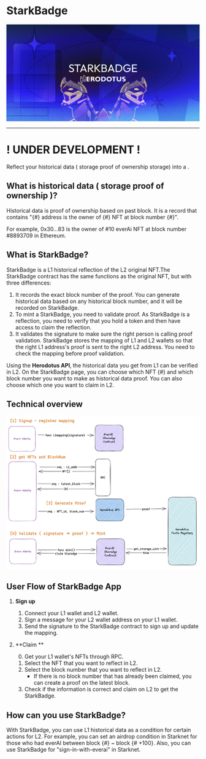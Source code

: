 # StarkBadge

![](.github/Starkbadge.png)

---

# ! UNDER DEVELOPMENT !

Reflect your historical data ( storage proof of ownership storage) into a .

## What is historical data ( storage proof of ownership )?

Historical data is proof of ownership based on past block. It is a record that contains "{#} address is the owner of {#} NFT at block number {#}".

For example, 0x30…83 is the owner of #10 everAi NFT at block number #8893709 in Ethereum.

## What is StarkBadge?

StarkBadge is a L1 historical reflection of the L2 original NFT.The StarkBadge contract has the same functions as the original NFT, but with three differences:

1. It records the exact block number of the proof. You can generate historical data based on any historical block number, and it will be recorded on StarkBadge.
2. To mint a StarkBadge, you need to validate proof. As StarkBadge is a reflection, you need to verify that you hold a token and then have access to claim the reflection.
3. It validates the signature to make sure the right person is calling proof validation. StarkBadge stores the mapping of L1 and L2 wallets so that the right L1 address's proof is sent to the right L2 address. You need to check the mapping before proof validation.

Using the <b>Herodotus API</b>, the historical data you get from L1 can be verified in L2. On the StarkBadge page, you can choose which NFT {#} and which block number you want to make as historical data proof. You can also choose which one you want to claim in L2.

## Technical overview

<div align="center">
  <img src="docs/diagram.png" height="400">
  <br />
</div>

## User Flow of StarkBadge App

1. **Sign up**

   1. Connect your L1 wallet and L2 wallet.
   2. Sign a message for your L2 wallet address on your L1 wallet.
   3. Send the signature to the StarkBadge contract to sign up and update the mapping.

2. **Claim **

   0. Get your L1 wallet's NFTs through RPC.
   1. Select the NFT that you want to reflect in L2.
   2. Select the block number that you want to reflect in L2.
      - If there is no block number that has already been claimed, you can create a proof on the latest block.
   3. Check if the information is correct and claim on L2 to get the StarkBadge.

## How can you use StarkBadge?

With StarkBadge, you can use L1 historical data as a condition for certain actions for L2. For example, you can set an airdrop condition in Starknet for those who had everAI between block {#} ~ block {# +100}. Also, you can use StarkBadge for "sign-in-with-everai" in Starknet.
